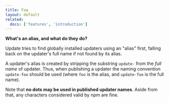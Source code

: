```yaml
---
title: Faq
layout: default
related:
  docs: ['features', 'introduction']
---
```


<a name="aliases">

**What's an alias, and what do they do?**

Update tries to find globally installed updaters using an "alias" first, falling back on the updater's full name if not found by its alias.

A updater's alias is created by stripping the substring `update-` from the _full name_ of updater. Thus, when publishing a updater the naming convention `update-foo` should be used (where `foo` is the alias, and `update-foo` is the full name).

Note that **no dots may be used in published updater names**. Aside from that, any characters considered valid by npm are fine.